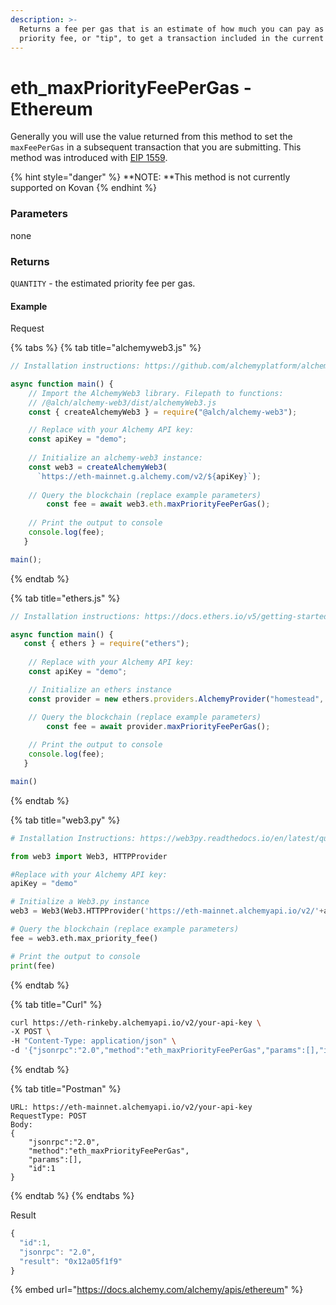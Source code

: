 ```yaml
---
description: >-
  Returns a fee per gas that is an estimate of how much you can pay as a
  priority fee, or "tip", to get a transaction included in the current block.
---
```


# eth\_maxPriorityFeePerGas - Ethereum

Generally you will use the value returned from this method to set the `maxFeePerGas` in a subsequent transaction that you are submitting. This method was introduced with [EIP 1559](https://blog.alchemy.com/blog/eip-1559).

{% hint style="danger" %}
\*\*NOTE: \*\*This method is not currently supported on Kovan
{% endhint %}

### Parameters

none

### **Returns**

`QUANTITY` - the estimated priority fee per gas.

#### **Example**

Request

{% tabs %}
{% tab title="alchemyweb3.js" %}
```javascript
// Installation instructions: https://github.com/alchemyplatform/alchemy-web3

async function main() {
    // Import the AlchemyWeb3 library. Filepath to functions: 
	// /@alch/alchemy-web3/dist/alchemyWeb3.js
	const { createAlchemyWeb3 } = require("@alch/alchemy-web3");

   	// Replace with your Alchemy API key:
	const apiKey = "demo";
	
	// Initialize an alchemy-web3 instance:
	const web3 = createAlchemyWeb3(
	  `https://eth-mainnet.g.alchemy.com/v2/${apiKey}`);
	
	// Query the blockchain (replace example parameters)
    	const fee = await web3.eth.maxPriorityFeePerGas(); 
    
	// Print the output to console
	console.log(fee);
   }

main();
```
{% endtab %}

{% tab title="ethers.js" %}
```javascript
// Installation instructions: https://docs.ethers.io/v5/getting-started/#installing

async function main() {
   const { ethers } = require("ethers");
   
	// Replace with your Alchemy API key:
	const apiKey = "demo";

	// Initialize an ethers instance
	const provider = new ethers.providers.AlchemyProvider("homestead", apiKey);

	// Query the blockchain (replace example parameters)
    	const fee = await provider.maxPriorityFeePerGas(); 
    
	// Print the output to console
	console.log(fee);
   }

main()
```
{% endtab %}

{% tab title="web3.py" %}
```python
# Installation Instructions: https://web3py.readthedocs.io/en/latest/quickstart.html#installation

from web3 import Web3, HTTPProvider

#Replace with your Alchemy API key:
apiKey = "demo"

# Initialize a Web3.py instance
web3 = Web3(Web3.HTTPProvider('https://eth-mainnet.alchemyapi.io/v2/'+apiKey))

# Query the blockchain (replace example parameters)
fee = web3.eth.max_priority_fee() 

# Print the output to console
print(fee)
```
{% endtab %}

{% tab title="Curl" %}
```bash
curl https://eth-rinkeby.alchemyapi.io/v2/your-api-key \
-X POST \
-H "Content-Type: application/json" \
-d '{"jsonrpc":"2.0","method":"eth_maxPriorityFeePerGas","params":[],"id":1}'
```
{% endtab %}

{% tab title="Postman" %}
```http
URL: https://eth-mainnet.alchemyapi.io/v2/your-api-key
RequestType: POST
Body: 
{
    "jsonrpc":"2.0",
    "method":"eth_maxPriorityFeePerGas",
    "params":[],
    "id":1
}
```
{% endtab %}
{% endtabs %}

Result

```javascript
{
  "id":1,
  "jsonrpc": "2.0",
  "result": "0x12a05f1f9"
}
```

{% embed url="https://docs.alchemy.com/alchemy/apis/ethereum" %}
